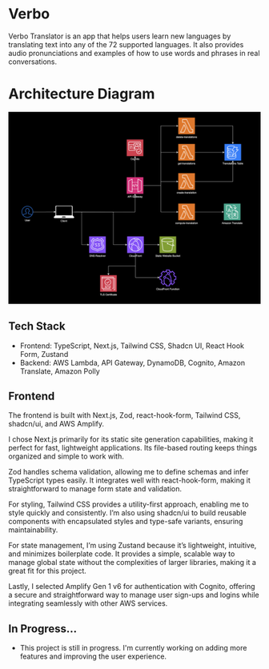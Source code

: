 # Verbo 

Verbo Translator is an app that helps users learn new languages by translating text into any of the 72 supported languages. It also provides audio pronunciations and examples of how to use words and phrases in real conversations.

# Architecture Diagram 

![Architecture Diagram](verbo-architecture-diagram.png)

## Tech Stack 
- Frontend: TypeScript, Next.js, Tailwind CSS, Shadcn UI, React Hook Form, Zustand
- Backend: AWS Lambda, API Gateway, DynamoDB, Cognito, Amazon Translate, Amazon Polly

## Frontend
The frontend is built with Next.js, Zod, react-hook-form, Tailwind CSS, shadcn/ui, and AWS Amplify.

I chose Next.js primarily for its static site generation capabilities, making it perfect for fast, lightweight applications. Its file-based routing keeps things organized and simple to work with.

Zod handles schema validation, allowing me to define schemas and infer TypeScript types easily. It integrates well with react-hook-form, making it straightforward to manage form state and validation.

For styling, Tailwind CSS provides a utility-first approach, enabling me to style quickly and consistently. I’m also using shadcn/ui to build reusable components with encapsulated styles and type-safe variants, ensuring maintainability.

For state management, I’m using Zustand because it’s lightweight, intuitive, and minimizes boilerplate code. It provides a simple, scalable way to manage global state without the complexities of larger libraries, making it a great fit for this project.

Lastly, I selected Amplify Gen 1 v6 for authentication with Cognito, offering a secure and straightforward way to manage user sign-ups and logins while integrating seamlessly with other AWS services.

## In Progress...
- This project is still in progress. I'm currently working on adding more features and improving the user experience.